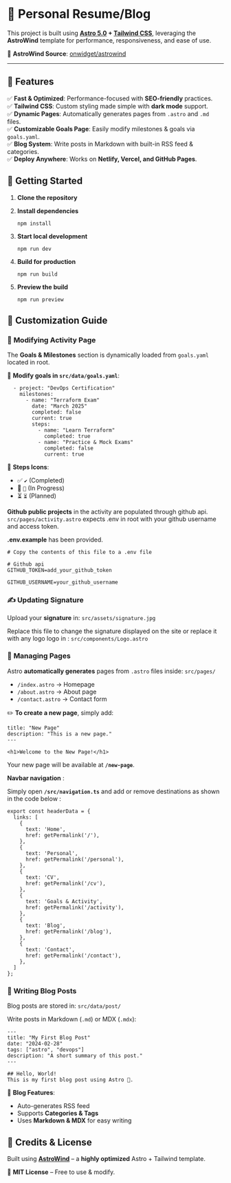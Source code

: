 # 🚀 Personal Resume/Blog

This project is built using **[Astro 5.0](https://astro.build/) + [Tailwind CSS](https://tailwindcss.com/)**, leveraging the **AstroWind** template for performance, responsiveness, and ease of use.

🔗 **AstroWind Source**: [onwidget/astrowind](https://github.com/onwidget/astrowind)

---

## 🌟 Features

✅ **Fast & Optimized**: Performance-focused with **SEO-friendly** practices.  
✅ **Tailwind CSS**: Custom styling made simple with **dark mode** support.  
✅ **Dynamic Pages**: Automatically generates pages from `.astro` and `.md` files.  
✅ **Customizable Goals Page**: Easily modify milestones & goals via `goals.yaml`.  
✅ **Blog System**: Write posts in Markdown with built-in RSS feed & categories.  
✅ **Deploy Anywhere**: Works on **Netlify, Vercel, and GitHub Pages**.

## 📌 Getting Started

1.  **Clone the repository**
2.  **Install dependencies**

    `npm install`

3.  **Start local development**

    `npm run dev`

4.  **Build for production**

    `npm run build`

5.  **Preview the build**

    `npm run preview`

## 📝 Customization Guide

### 🎯 **Modifying Activity Page**

The **Goals & Milestones** section is dynamically loaded from `goals.yaml` located in root.

📂 **Modify goals in `src/data/goals.yaml`**:

```goals:
  - project: "DevOps Certification"
    milestones:
      - name: "Terraform Exam"
        date: "March 2025"
        completed: false
        current: true
        steps:
          - name: "Learn Terraform"
            completed: true
          - name: "Practice & Mock Exams"
            completed: false
            current: true
```

🔹 **Steps Icons**:

- ✅ `✔` (Completed)
- 🚧 `🚧` (In Progress)
- ⏳ `⏳` (Planned)

**Github public projects** in the activity are populated through github api.
`src/pages/activity.astro` expects .env in root with your github username and access token.

**.env.example** has been provided.

```
# Copy the contents of this file to a .env file

# Github api
GITHUB_TOKEN=add_your_github_token

GITHUB_USERNAME=your_github_username
```

### ✍ **Updating Signature**

Upload your **signature** in:
`src/assets/signature.jpg`

Replace this file to change the signature displayed on the site or replace it
with any logo logo in : `src/components/Logo.astro`

### 📄 **Managing Pages**

Astro **automatically generates** pages from `.astro` files inside: `src/pages/`

- `/index.astro` → Homepage
- `/about.astro` → About page
- `/contact.astro` → Contact form

✏️ **To create a new page**, simply add:

```
title: "New Page"
description: "This is a new page."
---

<h1>Welcome to the New Page!</h1>

```

Your new page will be available at **`/new-page`**.

**Navbar navigation** :

Simply open **`/src/navigation.ts`** and add or remove destinations as shown in the code below :

```
export const headerData = {
  links: [
    {
      text: 'Home',
      href: getPermalink('/'),
    },
    {
      text: 'Personal',
      href: getPermalink('/personal'),
    },
    {
      text: 'CV',
      href: getPermalink('/cv'),
    },
    {
      text: 'Goals & Activity',
      href: getPermalink('/activity'),
    },
    {
      text: 'Blog',
      href: getPermalink('/blog'),
    },
    {
      text: 'Contact',
      href: getPermalink('/contact'),
    },
  ]
};

```

### 📰 **Writing Blog Posts**

Blog posts are stored in: `src/data/post/`

Write posts in Markdown (`.md`) or MDX (`.mdx`):

```
---
title: "My First Blog Post"
date: "2024-02-28"
tags: ["astro", "devops"]
description: "A short summary of this post."
---

## Hello, World!
This is my first blog post using Astro 🚀.

```

📌 **Blog Features**:

- Auto-generates RSS feed
- Supports **Categories & Tags**
- Uses **Markdown & MDX** for easy writing

## 🔗 Credits & License

Built using **[AstroWind](https://github.com/onwidget/astrowind)** – a **highly optimized** Astro + Tailwind template.

📜 **MIT License** – Free to use & modify.
